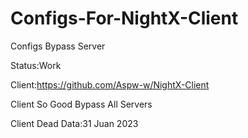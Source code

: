 # Configs-For-NightX-Client
Configs Bypass Server

Status:Work

Client:https://github.com/Aspw-w/NightX-Client

Client So Good Bypass All Servers

Client Dead Data:31 Juan 2023 

